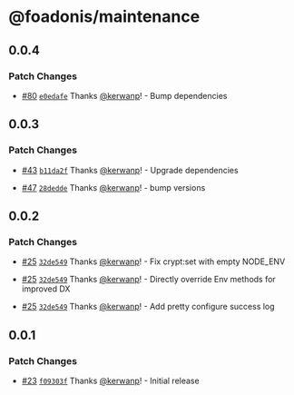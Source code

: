 # @foadonis/maintenance

## 0.0.4

### Patch Changes

- [#80](https://github.com/FriendsOfAdonis/FriendsOfAdonis/pull/80) [`e0edafe`](https://github.com/FriendsOfAdonis/FriendsOfAdonis/commit/e0edafeff25a38cc61c02806004510718def0524) Thanks [@kerwanp](https://github.com/kerwanp)! - Bump dependencies

## 0.0.3

### Patch Changes

- [#43](https://github.com/FriendsOfAdonis/FriendsOfAdonis/pull/43) [`b11da2f`](https://github.com/FriendsOfAdonis/FriendsOfAdonis/commit/b11da2fa8a393adaf54b794eb793d816c5ff602c) Thanks [@kerwanp](https://github.com/kerwanp)! - Upgrade dependencies

- [#47](https://github.com/FriendsOfAdonis/FriendsOfAdonis/pull/47) [`28dedde`](https://github.com/FriendsOfAdonis/FriendsOfAdonis/commit/28dedded66376e57bbd76bfc1c02210ff619b044) Thanks [@kerwanp](https://github.com/kerwanp)! - bump versions

## 0.0.2

### Patch Changes

- [#25](https://github.com/FriendsOfAdonis/FriendsOfAdonis/pull/25) [`32de549`](https://github.com/FriendsOfAdonis/FriendsOfAdonis/commit/32de54973ce8cc95e9e961b07879051f7d0f52ab) Thanks [@kerwanp](https://github.com/kerwanp)! - Fix crypt:set with empty NODE_ENV

- [#25](https://github.com/FriendsOfAdonis/FriendsOfAdonis/pull/25) [`32de549`](https://github.com/FriendsOfAdonis/FriendsOfAdonis/commit/32de54973ce8cc95e9e961b07879051f7d0f52ab) Thanks [@kerwanp](https://github.com/kerwanp)! - Directly override Env methods for improved DX

- [#25](https://github.com/FriendsOfAdonis/FriendsOfAdonis/pull/25) [`32de549`](https://github.com/FriendsOfAdonis/FriendsOfAdonis/commit/32de54973ce8cc95e9e961b07879051f7d0f52ab) Thanks [@kerwanp](https://github.com/kerwanp)! - Add pretty configure success log

## 0.0.1

### Patch Changes

- [#23](https://github.com/FriendsOfAdonis/FriendsOfAdonis/pull/23) [`f09303f`](https://github.com/FriendsOfAdonis/FriendsOfAdonis/commit/f09303f7e33198b01389891db3f819a520fa1c3f) Thanks [@kerwanp](https://github.com/kerwanp)! - Initial release
